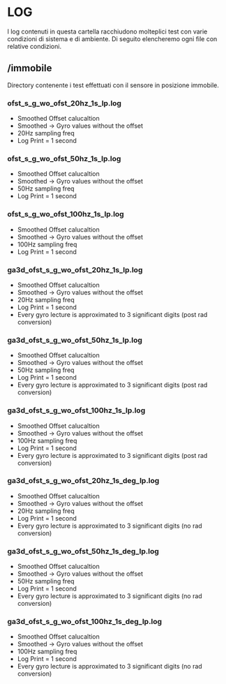 # LOG

I log contenuti in questa cartella racchiudono molteplici test con varie condizioni di sistema e di ambiente. Di seguito elencheremo ogni file con relative condizioni.

## /immobile
Directory contenente i test effettuati con il sensore in posizione immobile.

### ofst_s_g_wo_ofst_20hz_1s_lp.log
- Smoothed Offset calucaltion
- Smoothed -> Gyro values without the offset
- 20Hz sampling freq
- Log Print = 1 second

### ofst_s_g_wo_ofst_50hz_1s_lp.log
- Smoothed Offset calucaltion
- Smoothed -> Gyro values without the offset
- 50Hz sampling freq
- Log Print = 1 second

### ofst_s_g_wo_ofst_100hz_1s_lp.log
- Smoothed Offset calucaltion
- Smoothed -> Gyro values without the offset
- 100Hz sampling freq
- Log Print = 1 second



### ga3d_ofst_s_g_wo_ofst_20hz_1s_lp.log
- Smoothed Offset calucaltion
- Smoothed -> Gyro values without the offset
- 20Hz sampling freq
- Log Print = 1 second
- Every gyro lecture is approximated to 3 significant digits (post rad conversion)

### ga3d_ofst_s_g_wo_ofst_50hz_1s_lp.log
- Smoothed Offset calucaltion
- Smoothed -> Gyro values without the offset
- 50Hz sampling freq
- Log Print = 1 second
- Every gyro lecture is approximated to 3 significant digits (post rad conversion)

### ga3d_ofst_s_g_wo_ofst_100hz_1s_lp.log
- Smoothed Offset calucaltion
- Smoothed -> Gyro values without the offset
- 100Hz sampling freq
- Log Print = 1 second
- Every gyro lecture is approximated to 3 significant digits (post rad conversion)



### ga3d_ofst_s_g_wo_ofst_20hz_1s_deg_lp.log
- Smoothed Offset calucaltion
- Smoothed -> Gyro values without the offset
- 20Hz sampling freq
- Log Print = 1 second
- Every gyro lecture is approximated to 3 significant digits (no rad conversion)

### ga3d_ofst_s_g_wo_ofst_50hz_1s_deg_lp.log
- Smoothed Offset calucaltion
- Smoothed -> Gyro values without the offset
- 50Hz sampling freq
- Log Print = 1 second
- Every gyro lecture is approximated to 3 significant digits (no rad conversion)

### ga3d_ofst_s_g_wo_ofst_100hz_1s_deg_lp.log
- Smoothed Offset calucaltion
- Smoothed -> Gyro values without the offset
- 100Hz sampling freq
- Log Print = 1 second
- Every gyro lecture is approximated to 3 significant digits (no rad conversion)